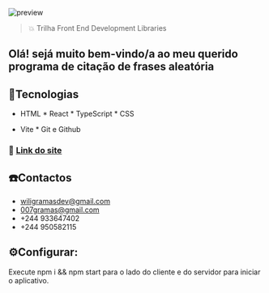 ![preview](./.github/maquina-de-citacao.png)


> 💥 Trilha Front End Development Libraries

## Olá! sejá muito bem-vindo/a ao meu querido programa de citação de frases aleatória 

## 🚀Tecnologias 

- HTML * React * TypeScript * CSS
* Vite * Git e Github

 ### 🤙 [Link do site](https://wiligramasdev-ramdom-quote-mashine.netlify.app/)

## ☎️Contactos
- wiligramasdev@gmail.com
- 007gramas@gmail.com
- +244 933647402
- +244 950582115

## ⚙️Configurar:
Execute npm i && npm start para o lado do cliente e do servidor para iniciar o aplicativo.

